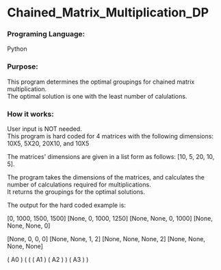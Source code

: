 # Chained_Matrix_Multiplication_DP

### Programing Language:
Python

### Purpose:
This program determines the optimal groupings for chained matrix multiplication. <br>
The optimal solution is one with the least number of calulations.

### How it works:
User input is NOT needed. <br>
This program is hard coded for 4 matrices with the following dimensions:<br>
10X5, 5X20, 20X10, and 10X5<br>

The matrices' dimensions are given in a list form as follows: [10, 5, 20, 10, 5].<br>

The program takes the dimensions of the matrices, and calculates the number of calculations required for multiplications. <br>
It returns the groupings for the optimal solutions. <br>

The output for the hard coded example is:

[0, 1000, 1500, 1500]
[None, 0, 1000, 1250]
[None, None, 0, 1000]
[None, None, None, 0]

[None, 0, 0, 0]
[None, None, 1, 2]
[None, None, None, 2]
[None, None, None, None]

( A0 ) ( ( ( A1 ) ( A2 ) ) ( A3 ) )
